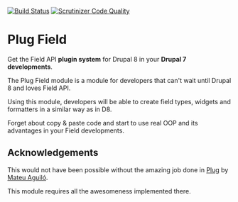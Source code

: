 [![Build Status](https://travis-ci.org/plopesc/plug_field.svg?branch=7.x-1.x)](https://travis-ci.org/plopesc/plug_field) [![Scrutinizer Code Quality](https://scrutinizer-ci.com/g/plopesc/plug_field/badges/quality-score.png?b=7.x-1.x)](https://scrutinizer-ci.com/g/plopesc/plug_field/?branch=7.x-1.x)
# Plug Field
Get the  Field API **plugin system** for Drupal 8 in your **Drupal 7 developments**.

The Plug Field module is a module for developers that can't wait until Drupal 8 and loves Field API.

Using this module, developers will be able to create field types, widgets and formatters in a similar way as in D8.
 
Forget about copy & paste code and start to use real OOP and its advantages in your Field developments.

## Acknowledgements
This would not have been possible without the amazing job done in [Plug](https://github.com/mateu-aguilo-bosch/plug) by [Mateu Aguiló](https://www.drupal.org/u/e0ipso).

This module requires all the awesomeness implemented there.
